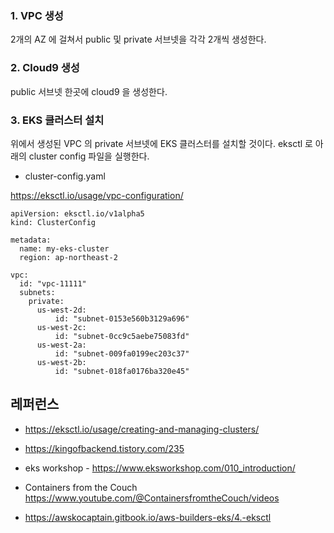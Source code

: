 ### 1. VPC 생성 ###

2개의 AZ 에 걸쳐서 public 및 private 서브넷을 각각 2개씩 생성한다.


### 2. Cloud9 생성 ###

public 서브넷 한곳에 cloud9 을 생성한다.


### 3. EKS 클러스터 설치 ###

위에서 생성된 VPC 의 private 서브넷에 EKS 클러스터를 설치할 것이다.
eksctl 로 아래의 cluster config 파일을 실행한다. 

* cluster-config.yaml

https://eksctl.io/usage/vpc-configuration/
```
apiVersion: eksctl.io/v1alpha5
kind: ClusterConfig

metadata:
  name: my-eks-cluster
  region: ap-northeast-2

vpc:
  id: "vpc-11111"
  subnets:
    private:
      us-west-2d:
          id: "subnet-0153e560b3129a696"
      us-west-2c:
          id: "subnet-0cc9c5aebe75083fd"
      us-west-2a:
          id: "subnet-009fa0199ec203c37"
      us-west-2b:
          id: "subnet-018fa0176ba320e45"
```




## 레퍼런스 ##

* https://eksctl.io/usage/creating-and-managing-clusters/

* https://kingofbackend.tistory.com/235

* eks workshop - https://www.eksworkshop.com/010_introduction/

* Containers from the Couch  
  https://www.youtube.com/@ContainersfromtheCouch/videos

* https://awskocaptain.gitbook.io/aws-builders-eks/4.-eksctl 

